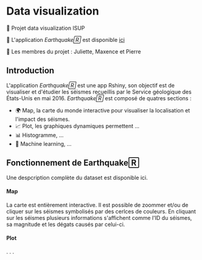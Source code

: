 # Data visualization
👀 Projet data visualization ISUP

🚀 L'application *Earthquake🅁* est disponible [ici](https://pierreboutonnet.shinyapps.io/Data_Visualization/)

👾 Les membres du projet : Juliette, Maxence et Pierre

## Introduction
L'application *Earthquake🅁* est une app Rshiny, son objectif est de visualiser et d'étudier les séismes recueillis par le Service géologique des États-Unis en mai 2016. *Earthquake🅁* est composé de quatres sections : 
* 🌍 Map, la carte du monde interactive pour visualiser la localisation et l'impact des séismes.
* 📈 Plot, les graphiques dynamiques permettent ...
* 📊 Histogramme, ...
* 🤖 Machine learning, ...

## Fonctionnement de Earthquake🅁

Une despcription complète du dataset est disponible ici.

#### Map 
La carte est entièrement interactive. Il est possible de zoommer et/ou de cliquer sur les séismes symbolisés par des cerlces de couleurs. En cliquant sur les séismes plusieurs informations s'affichent comme l'ID du séismes, sa magnitude et les dégats causés par celui-ci. 

#### Plot
.
.
.





